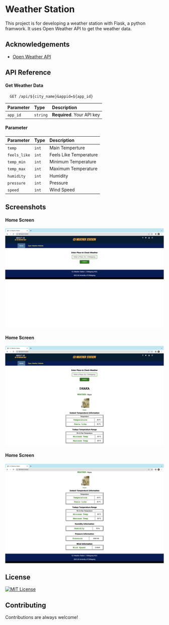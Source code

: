 # Weather Station

This project is for developing a weather station with Flask, a python framwork. It uses Open Weather API to get the weather data.

## Acknowledgements

- [Open Weather API](https://openweathermap.org/api)

## API Reference

#### Get Weather Data

```http
  GET /api/${city_name}&appid=${app_id}
```

| Parameter | Type     | Description                |
| :-------- | :------- | :------------------------- |
| `app_id`  | `string` | **Required**. Your API key |

#### Parameter

| Parameter    | Type  | Description            |
| :----------- | :---- | :--------------------- |
| `temp`       | `int` | Main Temperture        |
| `feels_like` | `int` | Feels Like Temperature |
| `temp_min`   | `int` | Minimum Temperature    |
| `temp_max`   | `int` | Maximum Temperature    |
| `humidity`   | `int` | Humidity               |
| `pressure`   | `int` | Pressure               |
| `speed`      | `int` | Wind Speed             |

## Screenshots

#### Home Screen

![home-page](https://github.com/Jyoti-Chakma/Weather-Station-with-Flask/blob/master/Screenshots/home.png)

#### Home Screen

![Weather Result 1](https://github.com/Jyoti-Chakma/Weather-Station-with-Flask/blob/master/Screenshots/result1.png)

#### Home Screen

![Weather Result 2](https://github.com/Jyoti-Chakma/Weather-Station-with-Flask/blob/master/Screenshots/result2.png)

## License

[![MIT License](https://img.shields.io/badge/License-MIT-green.svg)](https://github.com/Jyoti-Chakma/Weather-Station-with-Flask/blob/master/LICENSE.txt)

## Contributing

Contributions are always welcome!
